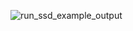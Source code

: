 
![run_ssd_example_output](https://github.com/user-attachments/assets/7a937977-5742-40f1-960f-38e27a556b14)
